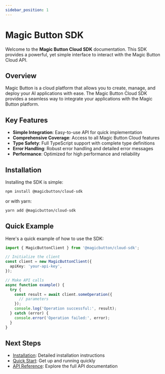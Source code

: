 ```yaml
---
sidebar_position: 1
---
```


# Magic Button SDK

Welcome to the **Magic Button Cloud SDK** documentation. This SDK provides a powerful, yet simple interface to interact with the Magic Button Cloud API.

## Overview

Magic Button is a cloud platform that allows you to create, manage, and deploy your AI applications with ease. The Magic Button Cloud SDK provides a seamless way to integrate your applications with the Magic Button platform.

## Key Features

- **Simple Integration**: Easy-to-use API for quick implementation
- **Comprehensive Coverage**: Access to all Magic Button Cloud features
- **Type Safety**: Full TypeScript support with complete type definitions
- **Error Handling**: Robust error handling and detailed error messages
- **Performance**: Optimized for high performance and reliability

## Installation

Installing the SDK is simple:

```bash
npm install @magicbutton/cloud-sdk
```

or with yarn:

```bash
yarn add @magicbutton/cloud-sdk
```

## Quick Example

Here's a quick example of how to use the SDK:

```typescript
import { MagicButtonClient } from '@magicbutton/cloud-sdk';

// Initialize the client
const client = new MagicButtonClient({
  apiKey: 'your-api-key',
});

// Make API calls
async function example() {
  try {
    const result = await client.someOperation({
      // parameters
    });
    console.log('Operation successful:', result);
  } catch (error) {
    console.error('Operation failed:', error);
  }
}
```

## Next Steps

- [Installation](getting-started/installation): Detailed installation instructions
- [Quick Start](getting-started/quick-start): Get up and running quickly
- [API Reference](api/overview): Explore the full API documentation
